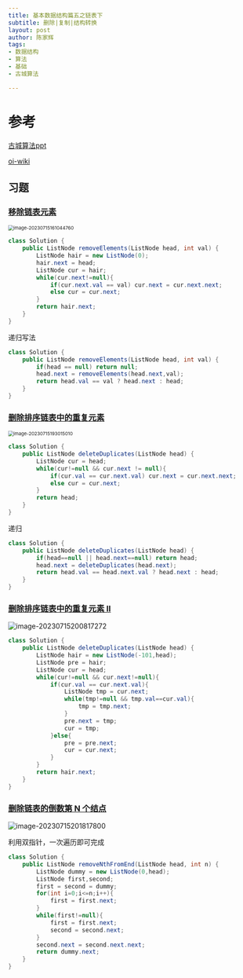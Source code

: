 ```yaml
---
title: 基本数据结构篇五之链表下
subtitle: 删除|复制|结构转换
layout: post
author: 陈家辉
tags:
- 数据结构
- 算法
- 基础
- 古城算法

---
```


# 参考

[古城算法ppt](https://docs.google.com/presentation/d/14r1RwxJi-ko1m2cRC8F3U2QnXeI6ykKfjqYHfefOK-E/edit#slide=id.gd24f3d6860_0_0)

[oi-wiki](https://oi-wiki.org/ds/linked-list/)

## 习题

### [移除链表元素](https://leetcode.cn/problems/remove-linked-list-elements/description/)

<img src="https://cdn.jsdelivr.net/gh/Chenjiahui0/picture@main/202307151621864.png" alt="image-20230715161044760" style="zoom:67%;" />

```java
class Solution {
    public ListNode removeElements(ListNode head, int val) {
        ListNode hair = new ListNode(0);
        hair.next = head;
        ListNode cur = hair;
        while(cur.next!=null){
            if(cur.next.val == val) cur.next = cur.next.next;
            else cur = cur.next;
        }
        return hair.next;
    }
}
```

递归写法

```JAVA
class Solution {
    public ListNode removeElements(ListNode head, int val) {
        if(head == null) return null;
        head.next = removeElements(head.next,val);
        return head.val == val ? head.next : head;
    }
}
```

### [删除排序链表中的重复元素](https://leetcode.cn/problems/remove-duplicates-from-sorted-list/description/)

<img src="https://cdn.jsdelivr.net/gh/Chenjiahui0/picture@main/202307151930080.png" alt="image-20230715193015010" style="zoom:67%;" />

```java
class Solution {
    public ListNode deleteDuplicates(ListNode head) {
        ListNode cur = head;
        while(cur!=null && cur.next != null){
            if(cur.val == cur.next.val) cur.next = cur.next.next;
            else cur = cur.next;
        }
        return head;
    }
}
```

递归

```JAVA
class Solution {
    public ListNode deleteDuplicates(ListNode head) {
        if(head==null || head.next==null) return head;
        head.next = deleteDuplicates(head.next);
        return head.val == head.next.val ? head.next : head;
    }
}
```

### [删除排序链表中的重复元素 II](https://leetcode.cn/problems/remove-duplicates-from-sorted-list-ii/description/)

![image-20230715200817272](https://cdn.jsdelivr.net/gh/Chenjiahui0/picture@main/202307152008321.png)

```java
class Solution {
    public ListNode deleteDuplicates(ListNode head) {
        ListNode hair = new ListNode(-101,head);
        ListNode pre = hair;
        ListNode cur = head;
        while(cur!=null && cur.next!=null){
            if(cur.val == cur.next.val){
                ListNode tmp = cur.next;
                while(tmp!=null && tmp.val==cur.val){
                    tmp = tmp.next;
                }
                pre.next = tmp;
                cur = tmp;
            }else{
                pre = pre.next;
                cur = cur.next;
            }
        }
        return hair.next;
    }
}
```

### [删除链表的倒数第 N 个结点](https://leetcode.cn/problems/remove-nth-node-from-end-of-list/description/)

![image-20230715201817800](https://cdn.jsdelivr.net/gh/Chenjiahui0/picture@main/202307152018846.png)

利用双指针，一次遍历即可完成

```JAVA
class Solution {
    public ListNode removeNthFromEnd(ListNode head, int n) {
        ListNode dummy = new ListNode(0,head);
        ListNode first,second;
        first = second = dummy;
        for(int i=0;i<=n;i++){
            first = first.next;
        }
        while(first!=null){
            first = first.next;
            second = second.next;
        }
        second.next = second.next.next;
        return dummy.next;
    }
}
```

